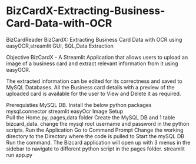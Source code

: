 # BizCardX-Extracting-Business-Card-Data-with-OCR

BizCardReader BizCardX: Extracting Business Card Data with OCR using easyOCR,streamlit GUI, SQL,Data Extraction

Objective BizCardX - A Streamlit Application that allows users to upload an image of a business card and extract relevant information from it using easyOCR.

The extracted information can be edited for its correctness and saved to MySQL Databases. 
All the Business card details with a preview of the uploaded card is available for the user to View and Delete it as required.


Prerequisties MySQL DB. 
Install the below python packages 
mysql.connector  streamlit  easyOcr Image Setup  
Pull the Home.py, pages,data folder 
Create the MySQL DB and 1 table bizcard_data. 
change the mysql root username and password in the python scripts. 
Run the Application Go to Command Prompt Change the working directory to the Directory where the code is pulled to Start the mySQL DB Run the command. 
The Bizcard application will open up with 3 menus in the sidebar to navigate to different python script in the pages folder. 
streamlit run app.py
